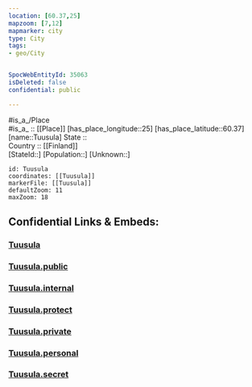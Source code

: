 ```yaml
---
location: [60.37,25] 
mapzoom: [7,12] 
mapmarker: city 
type: City
tags:
- geo/City


SpocWebEntityId: 35063
isDeleted: false
confidential: public

---
```

#is_a_/Place  
#is_a_ :: [[Place]] 
[has_place_longitude::25] 
[has_place_latitude::60.37] 
[name::Tuusula] 
State ::  
Country :: [[Finland]]  
[StateId::] 
[Population::] 
[Unknown::] 


```leaflet
id: Tuusula
coordinates: [[Tuusula]] 
markerFile: [[Tuusula]] 
defaultZoom: 11 
maxZoom: 18
```


## Confidential Links & Embeds: 

### [Tuusula](/_Standards/Earth/Continent/Europe/Europe~North/Finland/Provinces~Finland/Southern_Finland/counties~Southern_Finland/Uusimaa/City/Tuusula.md) 

### [Tuusula.public](/_public/Earth/Continent/Europe/Europe~North/Finland/Provinces~Finland/Southern_Finland/counties~Southern_Finland/Uusimaa/City/Tuusula.public.md) 

### [Tuusula.internal](/_internal/Earth/Continent/Europe/Europe~North/Finland/Provinces~Finland/Southern_Finland/counties~Southern_Finland/Uusimaa/City/Tuusula.internal.md) 

### [Tuusula.protect](/_protect/Earth/Continent/Europe/Europe~North/Finland/Provinces~Finland/Southern_Finland/counties~Southern_Finland/Uusimaa/City/Tuusula.protect.md) 

### [Tuusula.private](/_private/Earth/Continent/Europe/Europe~North/Finland/Provinces~Finland/Southern_Finland/counties~Southern_Finland/Uusimaa/City/Tuusula.private.md) 

### [Tuusula.personal](/_personal/Earth/Continent/Europe/Europe~North/Finland/Provinces~Finland/Southern_Finland/counties~Southern_Finland/Uusimaa/City/Tuusula.personal.md) 

### [Tuusula.secret](/_secret/Earth/Continent/Europe/Europe~North/Finland/Provinces~Finland/Southern_Finland/counties~Southern_Finland/Uusimaa/City/Tuusula.secret.md)

